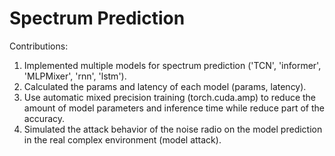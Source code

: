 # Spectrum Prediction

Contributions:
1. Implemented multiple models for spectrum prediction ('TCN', 'informer', 'MLPMixer', 'rnn', 'lstm').
2. Calculated the params and latency of each model (params, latency).
3. Use automatic mixed precision training (torch.cuda.amp) to reduce the amount of model parameters and inference time while reduce part of the accuracy.
4. Simulated the attack behavior of the noise radio on the model prediction in the real complex environment (model attack).